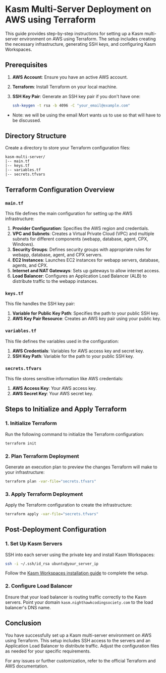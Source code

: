 # Kasm Multi-Server Deployment on AWS using Terraform

This guide provides step-by-step instructions for setting up a Kasm multi-server environment on AWS using Terraform. The setup includes creating the necessary infrastructure, generating SSH keys, and configuring Kasm Workspaces.

## Prerequisites

1. **AWS Account**: Ensure you have an active AWS account.
2. **Terraform**: Install Terraform on your local machine.
3. **SSH Key Pair**: Generate an SSH key pair if you don't have one:

   ```sh
   ssh-keygen -t rsa -b 4096 -C "your_email@example.com"
   ```
- Note: we will be using the email Mort wants us to use so that will have to be discussed.
## Directory Structure

Create a directory to store your Terraform configuration files:

```
kasm-multi-server/
|-- main.tf
|-- keys.tf
|-- variables.tf
|-- secrets.tfvars
```

## Terraform Configuration Overview

### `main.tf`

This file defines the main configuration for setting up the AWS infrastructure:

1. **Provider Configuration**: Specifies the AWS region and credentials.
2. **VPC and Subnets**: Creates a Virtual Private Cloud (VPC) and multiple subnets for different components (webapp, database, agent, CPX, Windows).
3. **Security Groups**: Defines security groups with appropriate rules for webapp, database, agent, and CPX servers.
4. **EC2 Instances**: Launches EC2 instances for webapp servers, database, agents, and CPX.
5. **Internet and NAT Gateways**: Sets up gateways to allow internet access.
6. **Load Balancer**: Configures an Application Load Balancer (ALB) to distribute traffic to the webapp instances.

### `keys.tf`

This file handles the SSH key pair:

1. **Variable for Public Key Path**: Specifies the path to your public SSH key.
2. **AWS Key Pair Resource**: Creates an AWS key pair using your public key.

### `variables.tf`

This file defines the variables used in the configuration:

1. **AWS Credentials**: Variables for AWS access key and secret key.
2. **SSH Key Path**: Variable for the path to your public SSH key.

### `secrets.tfvars`

This file stores sensitive information like AWS credentials:

1. **AWS Access Key**: Your AWS access key.
2. **AWS Secret Key**: Your AWS secret key.

## Steps to Initialize and Apply Terraform

### 1. Initialize Terraform

Run the following command to initialize the Terraform configuration:

```sh
terraform init
```

### 2. Plan Terraform Deployment

Generate an execution plan to preview the changes Terraform will make to your infrastructure:

```sh
terraform plan -var-file="secrets.tfvars"
```

### 3. Apply Terraform Deployment

Apply the Terraform configuration to create the infrastructure:

```sh
terraform apply -var-file="secrets.tfvars"
```

## Post-Deployment Configuration

### 1. Set Up Kasm Servers

SSH into each server using the private key and install Kasm Workspaces:

```sh
ssh -i ~/.ssh/id_rsa ubuntu@your_server_ip
```

Follow the [Kasm Workspaces installation guide](https://www.kasmweb.com/docs/latest/install/multi_server_install.html) to complete the setup.

### 2. Configure Load Balancer

Ensure that your load balancer is routing traffic correctly to the Kasm servers. Point your domain `kasm.nighthawkcodingsociety.com` to the load balancer's DNS name.

## Conclusion

You have successfully set up a Kasm multi-server environment on AWS using Terraform. This setup includes SSH access to the servers and an Application Load Balancer to distribute traffic. Adjust the configuration files as needed for your specific requirements.

For any issues or further customization, refer to the official Terraform and AWS documentation.